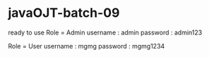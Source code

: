 # javaOJT-batch-09
ready to use
Role = Admin
username : admin
password : admin123

Role = User
username : mgmg
password : mgmg1234

